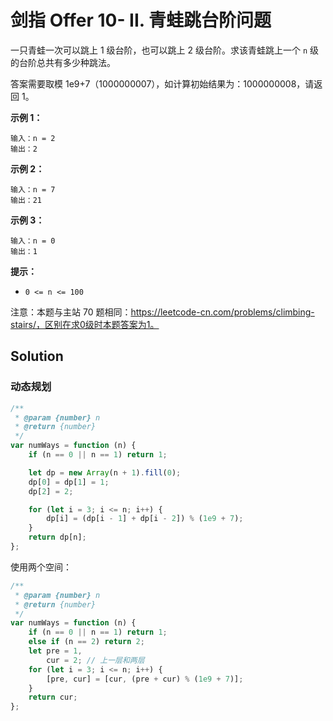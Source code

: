 # 剑指 Offer 10- II. 青蛙跳台阶问题

一只青蛙一次可以跳上 1 级台阶，也可以跳上 2 级台阶。求该青蛙跳上一个 `n` 级的台阶总共有多少种跳法。

答案需要取模 1e9+7（1000000007），如计算初始结果为：1000000008，请返回 1。

**示例 1：**

```
输入：n = 2
输出：2
```

**示例 2：**

```
输入：n = 7
输出：21
```

**示例 3：**

```
输入：n = 0
输出：1
```

**提示：**

-   `0 <= n <= 100`

注意：本题与主站 70 题相同：https://leetcode-cn.com/problems/climbing-stairs/，区别在求0级时本题答案为1。

## Solution

### 动态规划

```js
/**
 * @param {number} n
 * @return {number}
 */
var numWays = function (n) {
    if (n == 0 || n == 1) return 1;

    let dp = new Array(n + 1).fill(0);
    dp[0] = dp[1] = 1;
    dp[2] = 2;

    for (let i = 3; i <= n; i++) {
        dp[i] = (dp[i - 1] + dp[i - 2]) % (1e9 + 7);
    }
    return dp[n];
};
```

使用两个空间：

```js
/**
 * @param {number} n
 * @return {number}
 */
var numWays = function (n) {
    if (n == 0 || n == 1) return 1;
    else if (n == 2) return 2;
    let pre = 1,
        cur = 2; // 上一层和两层
    for (let i = 3; i <= n; i++) {
        [pre, cur] = [cur, (pre + cur) % (1e9 + 7)];
    }
    return cur;
};
```
